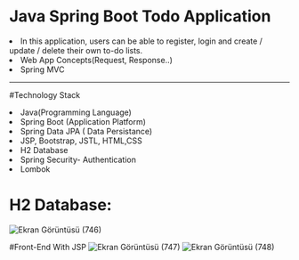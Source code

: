 # Java Spring Boot Todo Application
<li> In this application, users can be able to register, login and create / update / delete their own to-do lists.</li>
<li> Web App Concepts(Request, Response..)</li>
<li> Spring MVC </li>
<hr> 


#Technology Stack
<li> Java(Programming Language) </li>
<li> Spring Boot (Application Platform) </li>
<li> Spring Data JPA ( Data Persistance) </li>
<li> JSP, Bootstrap, JSTL, HTML,CSS </li>
<li> H2 Database </li>
<li> Spring Security- Authentication </li>
<li>Lombok </li>

# H2 Database:
![Ekran Görüntüsü (746)](https://user-images.githubusercontent.com/54955167/209671301-4394e980-3e8e-4a3e-a557-db66cde7bb53.png)

#Front-End With JSP
![Ekran Görüntüsü (747)](https://user-images.githubusercontent.com/54955167/209671369-bcd919bb-4772-4a30-b0f9-c0d1958a3679.png)
![Ekran Görüntüsü (748)](https://user-images.githubusercontent.com/54955167/209671424-19d861b8-e467-48e6-af73-abd0104ebb5e.png)
